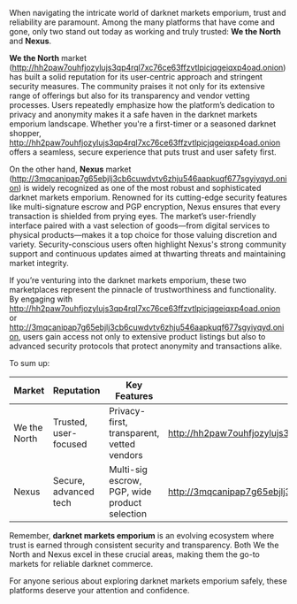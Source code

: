 When navigating the intricate world of darknet markets emporium, trust and reliability are paramount. Among the many platforms that have come and gone, only two stand out today as working and truly trusted: **We the North** and **Nexus**.

**We the North** market (http://hh2paw7ouhfjozylujs3qp4rql7xc76ce63ffzvtlpicjqgeiqxp4oad.onion) has built a solid reputation for its user-centric approach and stringent security measures. The community praises it not only for its extensive range of offerings but also for its transparency and vendor vetting processes. Users repeatedly emphasize how the platform’s dedication to privacy and anonymity makes it a safe haven in the darknet markets emporium landscape. Whether you're a first-timer or a seasoned darknet shopper, http://hh2paw7ouhfjozylujs3qp4rql7xc76ce63ffzvtlpicjqgeiqxp4oad.onion offers a seamless, secure experience that puts trust and user safety first.

On the other hand, **Nexus** market (http://3mqcanipap7g65ebjlj3cb6cuwdvtv6zhju546aapkuqf677sgyiyqyd.onion) is widely recognized as one of the most robust and sophisticated darknet markets emporium. Renowned for its cutting-edge security features like multi-signature escrow and PGP encryption, Nexus ensures that every transaction is shielded from prying eyes. The market’s user-friendly interface paired with a vast selection of goods—from digital services to physical products—makes it a top choice for those valuing discretion and variety. Security-conscious users often highlight Nexus's strong community support and continuous updates aimed at thwarting threats and maintaining market integrity.

If you’re venturing into the darknet markets emporium, these two marketplaces represent the pinnacle of trustworthiness and functionality. By engaging with http://hh2paw7ouhfjozylujs3qp4rql7xc76ce63ffzvtlpicjqgeiqxp4oad.onion or http://3mqcanipap7g65ebjlj3cb6cuwdvtv6zhju546aapkuqf677sgyiyqyd.onion, users gain access not only to extensive product listings but also to advanced security protocols that protect anonymity and transactions alike.

To sum up:

| Market          | Reputation                       | Key Features                                  | Official Link      |
|----------------- | -------------------------------- | ----------------------------------------------- | --------------------|
| We the North    | Trusted, user-focused           | Privacy-first, transparent, vetted vendors    | http://hh2paw7ouhfjozylujs3qp4rql7xc76ce63ffzvtlpicjqgeiqxp4oad.onion      |
| Nexus           | Secure, advanced tech           | Multi-sig escrow, PGP, wide product selection | http://3mqcanipap7g65ebjlj3cb6cuwdvtv6zhju546aapkuqf677sgyiyqyd.onion             |

Remember, **darknet markets emporium** is an evolving ecosystem where trust is earned through consistent security and transparency. Both We the North and Nexus excel in these crucial areas, making them the go-to markets for reliable darknet commerce.

For anyone serious about exploring darknet markets emporium safely, these platforms deserve your attention and confidence.